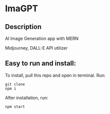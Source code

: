 # ImaGPT
## Description

AI Image Generation app with MERN 

Midjourney, DALL-E API utilizer 

## Easy to run and install:

To install, pull this repo and open in terminal. Run:
```
git clone
npm i

```
After installation, run:

```
npm start

```
